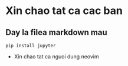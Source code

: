 # Xin chao tat ca cac ban
## Day la filea markdown mau

```shell
pip install jupyter
```


* Xin chao tat ca nguoi dung neovim
